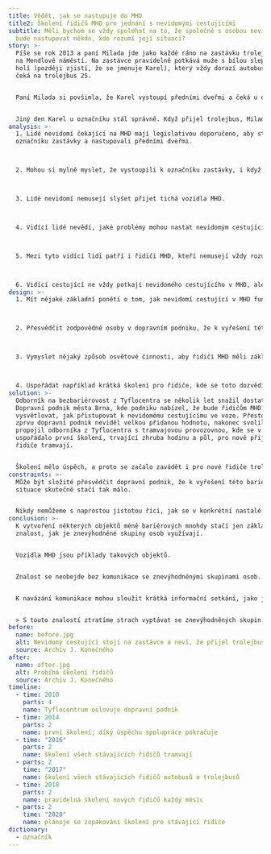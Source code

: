 ```yaml
---
title: Vědět, jak se nastupuje do MHD
title2: Školení řidičů MHD pro jednání s nevidomými cestujícími
subtitle: Měli bychom se vždy spoléhat na to, že společně s osobou nevidomou
  bude nastupovat někdo, kdo rozumí její situaci?
story: >-
  Píše se rok 2013 a paní Milada jde jako každé ráno na zastávku trolejbusu 25
  na Mendlově náměstí. Na zastávce pravidelně potkává muže s bílou slepeckou
  holí (později zjistí, že se jmenuje Karel), který vždy dorazí autobusem a pak
  čeká na trolejbus 25.


  Paní Milada si povšimla, že Karel vystoupí předními dveřmi a čeká u označníku zastávky. Když přijede trolejbus, Karel aktivuje jeho hlasový majáček, aby se dozvěděl, je-li to číslo 25, a nastoupí předními dveřmi. Jednou ale tato rutina proběhla jinak. Karlův autobus zastavil na zastávce jako druhý v pořadí. Karel vystoupil předními dveřmi, ale nepopošel se postavit k označníku. Když přijel trolejbus, Milada nastoupila, nicméně Karlovi se nastoupit nedařilo, neboť teď před sebou neměl přední dveře. Začal holí oťukávat bok trolejbusu. Milada na něj proto zavolala, kudy se dostane ke dveřím a Karel úspěšně nastoupil. Řidič na něj ale zavolal: „Sakra, chlape, nevíš, že máš stát u označníku?“ Karel se omlouval, že si prý myslel, že u označníku stál, neboť z autobusu vystoupil předními dveřmi a neviděl, že je jinde.


  Jiný den Karel u označníku stál správně. Když přijel trolejbus, Milada nastoupila, nicméně Karel zůstal stát venku. Řidič se na něj zmateně díval, a když Karel stále nenastupoval, začal zavírat dveře. Milada zastavila řidiče a zavolala ven na Karla, že je tu jeho trolejbus 25. Karel urychleně nastoupil a poté Miladě velmi děkoval za upozornění. Ale že prý trolejbusy jsou dnes tak tiché, že v tom okolním hluku vůbec neslyšel, jak trolejbus přijel.
analysis: >-
  1. Lidé nevidomí čekající na MHD mají legislativou doporučeno, aby stáli u
  označníku zastávky a nastupovali předními dveřmi.



  2. Mohou si mylně myslet, že vystoupili k označníku zastávky, i když vystoupí z vozidla MHD, které přijede jako druhé v pořadí.



  3. Lidé nevidomí nemusejí slyšet přijet tichá vozidla MHD. 



  4. Vidící lidé nevědí, jaké problémy mohou nastat nevidomým cestujícím v MHD.



  5. Mezi tyto vidící lidi patří i řidiči MHD, kteří nemusejí vždy rozumět počínání nevidomého cestujícího.



  6. Vidící cestující ne vždy potkají nevidomého cestujícího v MHD, ale řidiči je potkávají pravidelně.
design: >-
  1. Mít nějaké základní ponětí o tom, jak nevidomí cestující v MHD fungují.



  2. Přesvědčit zodpovědné osoby v dopravním podniku, že k vyřešení této bariérové problematiky stačí tak málo.



  3. Vymyslet nějaký způsob osvětové činnosti, aby řidiči MHD měli základní ponětí o tom, jak si lidé nevidomí počínají s MHD.



  4. Uspořádat například krátká školení pro řidiče, kde se toto dozvědí.
solution: >-
  Odborník na bezbariérovost z Tyflocentra se několik let snažil dostat na
  Dopravní podnik města Brna, kde podniku nabízel, že bude řidičům MHD
  vysvětlovat, jak přistupovat k nevidomému cestujícímu ve voze. Přestože v tom
  zprvu dopravní podnik neviděl velkou přidanou hodnotu, nakonec svolil a
  propojil odborníka z Tyflocentra s tramvajovou provozovnou, kde se v roce 2014
  uspořádalo první školení, trvající zhruba hodinu a půl, pro nově přijaté
  řidiče tramvají.


  Školení mělo úspěch, a proto se začalo zavádět i pro nové řidiče trolejbusů a autobusů a nakonec i pro všechny stávající řidiče. Za pomoci ukázek, pomůcek a příhod přímo z reálného života dokázal odborník z Tyflocentra řidičům přiblížit nesnáze života nevidomého cestujícího v MHD. Školení se ukázalo jako efektivní a řidiči byli překvapeni, jak lze poměrně snadno těmto cestujícím ulehčit cestování, když člověk ví jak. Dopravní podnik proto soudí, že skutečně šlo jen o překonání určité obavy, jak k nevidomým cestujícím přistupovat. Vzhledem k tomu, že potřeby nevidomých cestujících v autobusech a trolejbusech na jedné straně a tramvajích na druhé straně se trochu liší, jsou pořádána školení pro řidiče trolejbusů/autobusů a řidiče tramvají zvlášť.
constraints: >-
  Může být složité přesvědčit dopravní podnik, že k vyřešení této bariérové
  situace skutečně stačí tak málo. 


  Nikdy nemůžeme s naprostou jistotou říci, jak se v konkrétní nastalé situaci zachová i vyškolený řidič.
conclusion: >-
  K vytvoření některých objektů méně bariérových mnohdy stačí jen základní
  znalost, jak je znevýhodněné skupiny osob využívají.


  Vozidla MHD jsou příklady takových objektů.


  Znalost se neobejde bez komunikace se znevýhodněnými skupinami osob.


  K navázání komunikace mohou sloužit krátká informační setkání, jako jsou zde povinná školení řidičů.


  > S touto znalostí ztratíme strach vyptávat se znevýhodněných skupin osob na jejich další potřeby.
before:
  name: before.jpg
  alt: Nevidomý cestující stojí na zastávce a neví, že přijel trolejbus
  source: Archiv J. Konečného
after:
  name: after.jpg
  alt: Probíhá školení řidičů
  source: Archiv J. Konečného
timeline:
  - time: 2010
    parts: 4
    name: Tyflocentrum oslovuje dopravní podník
  - time: 2014
    parts: 2
    name: první školení; díky úspěchu spolupráce pokračuje
  - time: "2016"
    parts: 2
    name: školení všech stávajících řidičů tramvají
  - parts: 2
    time: "2017"
    name: školení všech stávajících řidičů autobusů a trolejbusů
  - time: 2018
    parts: 2
    name: pravidelná školení nových řidičů každý měsíc
  - parts: 2
    time: "2020"
    name: plánuje se zopakování školení pro stávající řidiče
dictionary:
  - označník
---
```

